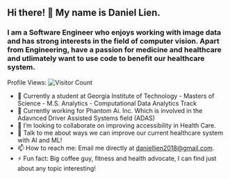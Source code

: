 ## Hi there! 👋 My name is Daniel Lien.
### I am a Software Engineer who enjoys working with image data and has strong interests in the field of computer vision. Apart from Engineering, have a passion for medicine and healthcare and utlimately want to use code to benefit our healthcare system.



Profile Views: ![Visitor Count](https://profile-counter.glitch.me/{Daniellien2018}/count.svg)
<!--
![GitHub Views](https://komarev.com/ghpvc/?username=<{Daniellien2018}>)
**Daniellien2018/Daniellien2018** is a ✨ _special_ ✨ repository because its `README.md` (this file) appears on your GitHub profile.
-->
- 🏫 Currently a student at Georgia Institute of Technology - Masters of Science - M.S. Analytics - Computational Data Analytics Track
- 🔭 Currently working for Phantom Ai. Inc. Which is involved in the Adavnced Driver Assisted Systems field (ADAS) 
- 👯 I’m looking to collaborate on improving accessibility in Health Care.
- 💬 Talk to me about ways we can improve our current healthcare system with AI and ML!
- 📫 How to reach me: Email me directly at daniellien2018@gmail.com.
- ⚡ Fun fact: Big coffee guy, fitness and health advocate, I can find just about any topic interesting! 

